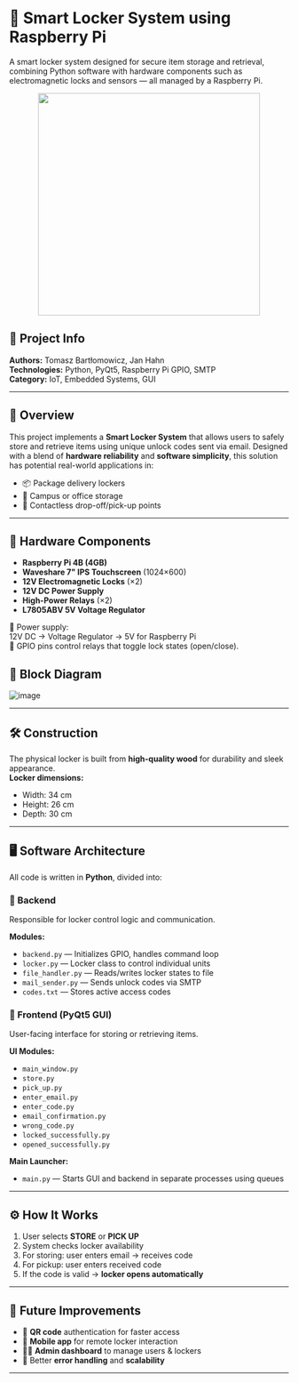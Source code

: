 # 🔐 Smart Locker System using Raspberry Pi

A smart locker system designed for secure item storage and retrieval, combining Python software with hardware components such as electromagnetic locks and sensors — all managed by a Raspberry Pi.

<p align="center">
  <img src="https://github.com/user-attachments/assets/391d4a2c-2081-484e-8d96-f2a9102ba023" width="400"/>
</p>

## 📅 Project Info

**Authors:** Tomasz Bartłomowicz, Jan Hahn  
**Technologies:** Python, PyQt5, Raspberry Pi GPIO, SMTP  
**Category:** IoT, Embedded Systems, GUI

---

## 🧠 Overview

This project implements a **Smart Locker System** that allows users to safely store and retrieve items using unique unlock codes sent via email. Designed with a blend of **hardware reliability** and **software simplicity**, this solution has potential real-world applications in:

- 📦 Package delivery lockers  
- 🏫 Campus or office storage  
- 🤝 Contactless drop-off/pick-up points  

---

## 🧰 Hardware Components

- **Raspberry Pi 4B (4GB)**
- **Waveshare 7" IPS Touchscreen** (1024×600)
- **12V Electromagnetic Locks** (×2)
- **12V DC Power Supply**
- **High-Power Relays** (×2)
- **L7805ABV 5V Voltage Regulator**

🔌 Power supply:  
12V DC → Voltage Regulator → 5V for Raspberry Pi  
🔁 GPIO pins control relays that toggle lock states (open/close).

## 🧩 Block Diagram

![image](https://github.com/user-attachments/assets/0bc180da-9938-4655-8a8e-e3fafe4a3bee)

---

## 🛠️ Construction

The physical locker is built from **high-quality wood** for durability and sleek appearance.  
**Locker dimensions:**
- Width: 34 cm  
- Height: 26 cm  
- Depth: 30 cm

---

## 🖥️ Software Architecture

All code is written in **Python**, divided into:

### 🔧 Backend

Responsible for locker control logic and communication.

**Modules:**
- `backend.py` — Initializes GPIO, handles command loop  
- `locker.py` — Locker class to control individual units  
- `file_handler.py` — Reads/writes locker states to file  
- `mail_sender.py` — Sends unlock codes via SMTP  
- `codes.txt` — Stores active access codes

### 🎨 Frontend (PyQt5 GUI)

User-facing interface for storing or retrieving items.

**UI Modules:**
- `main_window.py`
- `store.py`
- `pick_up.py`
- `enter_email.py`
- `enter_code.py`
- `email_confirmation.py`
- `wrong_code.py`
- `locked_successfully.py`
- `opened_successfully.py`

**Main Launcher:**
- `main.py` — Starts GUI and backend in separate processes using queues

---

## ⚙️ How It Works

1. User selects **STORE** or **PICK UP**
2. System checks locker availability
3. For storing: user enters email → receives code
4. For pickup: user enters received code
5. If the code is valid → **locker opens automatically**

---

## 🚀 Future Improvements

- 📲 **QR code** authentication for faster access  
- 📱 **Mobile app** for remote locker interaction  
- 🧑‍💻 **Admin dashboard** to manage users & lockers  
- 🧩 Better **error handling** and **scalability**

---

